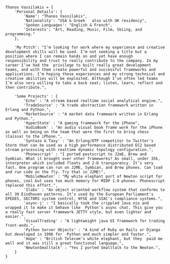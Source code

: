     Thanos Vassilakis = {
        'Personal Details': {
            'Name': "Thanos Vassilakis",
            'Nationality': "USA & Greek   also with UK residency",
            'Spoken Languages': "English & French",
            'Interests': "Art, Reading, Music, Film, Skiing, and programming."
        },
  
        'My Pitch': "I’m looking for work where my experience and creative development skills will be used. I’m not seeking a title but a position where I can remain hands on and yet have enough responsibility and trust to really contribute to the company. In my career I’ve had the  privilege to built really great development teams, and with them create powerful and successful frameworks and applications. I’m hoping these experiences and my strong technical and creative abilities will be exploited. Although I’ve often led teams I’m also very willing to take a back seat; listen, learn, reflect and then contribute.",
      
        'Some Projects' : {
            'Echo' : "A stream based realtime social analytical engine.",
            'TradeSource' : "A trade abstraction framework written in Erlang and Python.",
            'MarketSource' : "A market data framework written in Erlang and Python.",
            'HyperState' : "A gaming framework for the iPhone",
            'AudioBook' : "An audio visual book frame work for the iPhone as well as being on the team that were the first to bring chess (Caissa) to the iPhone.",
            'Syntazo & Taxy' : "An Erlang/OTP competitor to Twitter's Storm that can be used as a high performance distributed EC2 based stream processing with realtime dynamic topology configuration.",
            'Phonescript' : "I ported postscript to J2mE, Brew and Symbian. What it brought over other frameworks? As small, under 35k, interpreter which included floats and 2-D transparency. It’s very fast. One program can run on J2ME, Symbian, and Brew phones. Can load and run code on the fly. Try that in J2ME!",
            'MobileNewton' : "My white elephant port of Newton script for phones, cool but uses too much memory for MIDP 1.0 phones. Phonescript replaced this effort.",
            'Ilabs' : "An object oriented workflow system that conforms to all 39 Eindhoven patterns. It’s used by the European Parliament's EPEDES, SECTORS system control, NYSE and SIAC's compliance systems.",
            'async-j' : "I basically took the crippled Java nio and wrapped it to make it behave like  Python’s async chat. This give you a really fast server framework JETTY style, but even lighter and easier.",
            'VisualTrading' : "A lightweight java UI framework for trading front-ends.",
            'Python Server Objects' : "A kind of Ruby on Rails or Django but developed in 1996 for  Python and much simpler and faster.",
            'Hope' : "British Telecom’s white elephant, but they  paid me well and it was still a great functional language.",
            'NewtonSmalltalk' : "Yes I ported Smalltalk to the Newton.",
        }
    }
  
  
  
